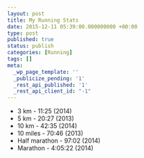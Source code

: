 ```yaml
---
layout: post
title: My Running Stats
date: 2015-12-11 05:39:00.000000000 +00:00
type: post
published: true
status: publish
categories: [Running]
tags: []
meta:
  _wp_page_template: ''
  _publicize_pending: '1'
  _rest_api_published: '1'
  _rest_api_client_id: "-1"
---
```

<ul>
  <li>3 km - 11:25 (2014)</li>
  <li>5 km - 20:27 (2013)</li>
  <li>10 km - 42:35 (2014)</li>
  <li>10 miles - 70:46 (2013)</li>
  <li>Half marathon - 97:02 (2014)</li>
  <li>Marathon - 4:05:22 (2014)</li>
</ul>
